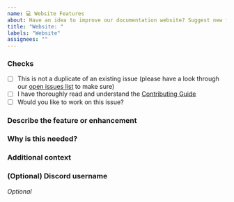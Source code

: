 ```yaml
---
name: 💻 Website Features
about: Have an idea to improve our documentation website? Suggest new features or enhancements here!
title: "Website: "
labels: "Website"
assignees: ""
---
```


### Checks
<!-- Replace the whitespace between the square brackets with an 'x', e.g. [x] or After you create the PR, they will become checkboxes that you can click on. -->
- [ ] This is not a duplicate of an existing issue (please have a look through our [open issues list](https://github.com/nativeflowteam/documentation/issues) to make sure)
- [ ] I have thoroughly read and understand the [Contributing Guide](https://github.com/nativeflowteam/documentation/blob/main/CONTRIBUTING.md)
- [ ] Would you like to work on this issue?

### Describe the feature or enhancement
<!-- Provide a clear and concise description of the feature or enhancement you are suggesting -->

### Why is this needed?
<!-- Explain why this feature or enhancement would be useful for the documentation website -->

### Additional context
<!-- Add any other context or screenshots about the feature request here -->

### (Optional) Discord username
<!-- server link -->

*Optional*
